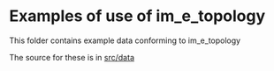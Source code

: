 # Examples of use of im_e_topology

This folder contains example data conforming to im_e_topology

The source for these is in [src/data](../src/data/examples)
